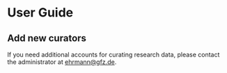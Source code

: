 # User Guide

## Add new curators

If you need additional accounts for curating research data, please contact the administrator at ehrmann@gfz.de.

